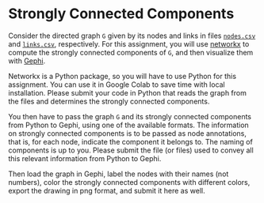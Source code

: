 # Strongly Connected Components

Consider the directed graph `G` given by its nodes and links in files [`nodes.csv`](./data/original/nodes.csv) and [`links.csv`](./data/original/links.csv), respectively.  For this assignment, you will use [networkx](https://networkx.org/) to compute the strongly connected components of `G`, and then visualize them with [Gephi](https://gephi.org/).

Networkx is a Python package, so you will have to use Python for this assignment.  You can use it in Google Colab to save time with local installation.  Please submit your code in Python that reads the graph from the files and determines the strongly connected components.

You then have to pass the graph `G` and its strongly connected components from Python to Gephi, using one of the available formats. The information on strongly connected components is to be passed as node annotations, that is, for each node, indicate the component it belongs to. The naming of components is up to you. Please submit the file (or files) used to convey all this relevant information from Python to Gephi.

Then load the graph in Gephi, label the nodes with their names (not numbers), color the strongly connected components with different colors, export the drawing in png format, and submit it here as well.
